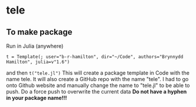 # tele

## To make package
Run in Julia (anywhere)
```
t = Template(; user="b-r-hamilton", dir="~/Code", authors="Brynnydd Hamilton", julia=v"1.6")
```
and then ```t("tele.jl")```
This will create a package template in Code with the name tele. It will also create a GitHub repo with the name "tele". I had to go onto Github website and manually change the name to "tele.jl" to be able to push. Do a force push to overwrite the current data
**Do not have a hyphen in your package name!!!**
